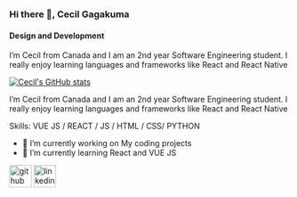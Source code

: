 ### Hi there 👋, Cecil Gagakuma
#### Design and Development

I’m Cecil from Canada and I am an 2nd year Software Engineering student. I really enjoy learning languages and frameworks like React and React Native


[![Cecil's GitHub stats](https://github-readme-stats.vercel.app/api?username=cecilgagakuma)](https://github.com/anuraghazra/github-readme-stats)


I’m Cecil from Canada and I am an 2nd year Software Engineering student. I really enjoy learning languages and frameworks like React and React Native

Skills: VUE JS / REACT / JS / HTML / CSS/ PYTHON

- 🔭 I’m currently working on My coding projects 
- 🌱 I’m currently learning React and VUE JS 


[<img src='https://cdn.jsdelivr.net/npm/simple-icons@3.0.1/icons/github.svg' alt='github' height='40'>](https://github.com/CecilGagakuma)  [<img src='https://cdn.jsdelivr.net/npm/simple-icons@3.0.1/icons/linkedin.svg' alt='linkedin' height='40'>](https://www.linkedin.com/in/CecilGagakuma/)  

